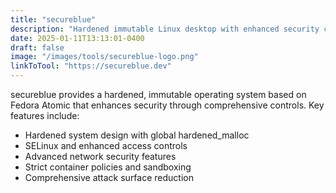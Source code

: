 ```yaml
---
title: "secureblue"
description: "Hardened immutable Linux desktop with enhanced security controls"
date: 2025-01-11T13:13:01-0400
draft: false
image: "/images/tools/secureblue-logo.png"
linkToTool: "https://secureblue.dev"
---
```

secureblue provides a hardened, immutable operating system based on Fedora Atomic that enhances security through comprehensive controls. Key features include:
- Hardened system design with global hardened_malloc
- SELinux and enhanced access controls
- Advanced network security features
- Strict container policies and sandboxing
- Comprehensive attack surface reduction
